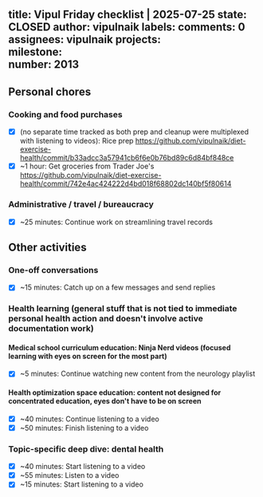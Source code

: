 title:	Vipul Friday checklist | 2025-07-25
state:	CLOSED
author:	vipulnaik
labels:	
comments:	0
assignees:	vipulnaik
projects:	
milestone:	
number:	2013
--
## Personal chores

### Cooking and food purchases

- [x] (no separate time tracked as both prep and cleanup were multiplexed with listening to videos): Rice prep https://github.com/vipulnaik/diet-exercise-health/commit/b33adcc3a57941cb6f6e0b76bd89c6d84bf848ce
- [x] ~1 hour: Get groceries from Trader Joe's https://github.com/vipulnaik/diet-exercise-health/commit/742e4ac424222d4bd018f68802dc140bf5f80614

### Administrative / travel / bureaucracy

- [x] ~25 minutes: Continue work on streamlining travel records

## Other activities

### One-off conversations

- [x] ~15 minutes: Catch up on a few messages and send replies

### Health learning (general stuff that is not tied to immediate personal health action and doesn't involve active documentation work)

#### Medical school curriculum education: Ninja Nerd videos (focused learning with eyes on screen for the most part)

- [x] ~5 minutes: Continue watching new content from the neurology playlist

#### Health optimization space education: content not designed for concentrated education, eyes don't have to be on screen

- [x] ~40 minutes: Continue listening to a video
- [x] ~50 minutes: Finish listening to a video

### Topic-specific deep dive: dental health

- [x] ~40 minutes: Start listening to a video
- [x] ~55 minutes: Listen to a video
- [x] ~15 minutes: Start listening to a video
